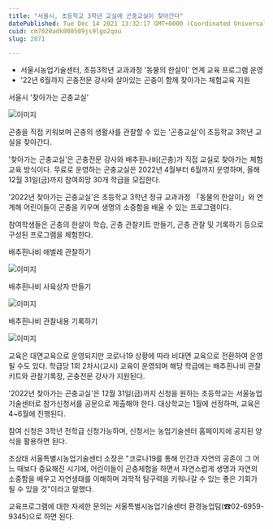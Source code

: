 ```yaml
---
title: "서울시, 초등학교 3학년 교실에 곤충교실이 찾아간다"
datePublished: Tue Dec 14 2021 13:32:17 GMT+0000 (Coordinated Universal Time)
cuid: cm7020adk000509js9lgo2qou
slug: 2871

---
```



- 서울시농업기술센터, 초등3학년 교과과정 '동물의 한살이' 연계 교육 프로그램 운영
- '22년 6월까지 곤충전문 강사와 살아있는 곤충이 함께 찾아가는 체험교육 지원

서울시 '찾아가는 곤충교실'

![이미지](https://cdn.hashnode.com/res/hashnode/image/upload/v1739252447052/0345435b-6a40-4f5e-a847-8cce0225b660.png)

곤충을 직접 키워보며 곤충의 생활사를 관찰할 수 있는 '곤충교실'이 초등학교 3학년 교실을 찾아간다.

'찾아가는 곤충교실'은 곤충전문 강사와 배추흰나비(곤충)가 직접 교실로 찾아가는 체험교육 방식이다. 무료로 운영하는 곤충교실은 2022년 4월부터 6월까지 운영하며, 올해 12월 31일(금)까지 참여희망 30개 학급을 모집한다.

'2022년 찾아가는 곤충교실'은 초등학교 3학년 정규 교과과정 「동물의 한살이」와 연계해 어린이들이 곤충을 키우며 생명의 소중함을 배울 수 있는 프로그램이다.

참여학생들은 곤충의 한살이 학습, 곤충 관찰키트 만들기, 곤충 관찰 및 기록하기 등으로 구성된 프로그램을 체험한다.

배추흰나비 애벌레 관찰하기

![이미지](https://cdn.hashnode.com/res/hashnode/image/upload/v1739252450148/4a00e226-2e26-4eea-8af6-a9dc22df07b2.png)

배추흰나비 사육상자 만들기

![이미지](https://cdn.hashnode.com/res/hashnode/image/upload/v1739252453384/d938f937-79e4-4bcf-bb1d-e9c7e26392ac.png)

배추흰나비 관찰내용 기록하기

![이미지](https://cdn.hashnode.com/res/hashnode/image/upload/v1739252457036/2023927a-fc3a-4043-9aa3-06051c4ea05f.png)

교육은 대면교육으로 운영되지만 코로나19 상황에 따라 비대면 교육으로 전환하여 운영될 수도 있다. 학급당 1회 2차시(교시) 교육이 운영되며 해당 학급에는 배추흰나비 관찰키트와 관찰기록장, 곤충전문 강사가 지원된다.

'2022년 찾아가는 곤충교실'은 12월 31일(금)까지 신청을 원하는 초등학교는 서울농업기술센터로 참가신청서를 공문으로 제출해야 한다. 대상학교는 1월에 선정하며, 교육은 4~6월에 진행된다.

참여 신청은 3학년 전학급 신청가능하며, 신청서는 농업기술센터 홈페이지에 공지된 양식을 활용하면 된다.

조상태 서울특별시농업기술센터 소장은 "코로나19를 통해 인간과 자연의 공존이 그 어느 때보다 중요해진 시기에, 어린이들이 곤충체험을 하면서 자연스럽게 생명과 자연의 소중함을 배우고 자연생태를 이해하며 과학적 탐구력을 키워나갈 수 있는 좋은 기회가 될 수 있을 것"이라고 말했다.

교육프로그램에 대한 자세한 문의는 서울특별시농업기술센터 환경농업팀(☎02-6959-9345)으로 하면 된다.